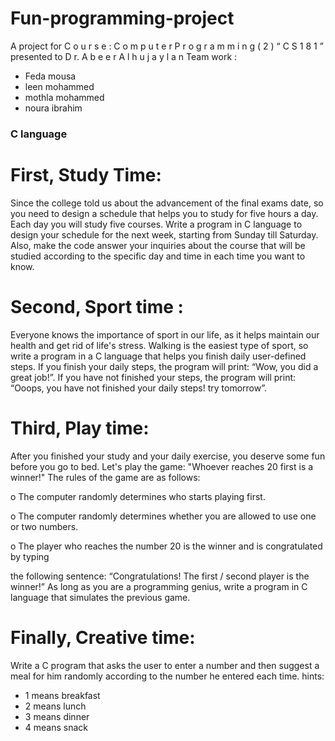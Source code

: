 # Fun-programming-project
A project for C o u r s e : C o m p u t e r P r o g r a m m i n g ( 2 ) “ C S 1 8 1 ” 
presented to D r. A b e e r A l h u j a y l a n
Team work :
- Feda mousa
- leen mohammed
- mothla mohammed
- noura ibrahim
### C language

# First, Study Time:

Since the college told us about the advancement of the final exams date, so you need to
design a schedule that helps you to study for five hours a day. Each day you will study five
courses. Write a program in C language to design your schedule for the next week, starting
from Sunday till Saturday. Also, make the code answer your inquiries about the course that
will be studied according to the specific day and time in each time you want to know.


# Second, Sport time :
Everyone knows the importance of sport in our life, as it helps maintain our health and
get rid of life's stress. Walking is the easiest type of sport, so write a program in a C
language that helps you finish daily user-defined steps. If you finish your daily steps, the
program will print: “Wow, you did a great job!”. If you have not finished your steps, the
program will print: “Ooops, you have not finished your daily steps! try tomorrow”.


# Third, Play time:
After you finished your study and your daily exercise, you deserve some fun before you go
to bed. Let's play the game: "Whoever reaches 20 first is a winner!" The rules of the game
are as follows:

o The computer randomly determines who starts playing first.

o The computer randomly determines whether you are allowed to use one or two numbers.

o The player who reaches the number 20 is the winner and is congratulated by typing

the following sentence: “Congratulations! The first / second player is the winner!”
As long as you are a programming genius, write a program in C language that simulates
the previous game.


# Finally, Creative time:
Write a C program that asks the user to enter a number and then suggest a 
meal for him randomly according to the number he entered each time.
hints:
- 1 means breakfast
- 2 means lunch
- 3 means dinner
- 4 means snack
